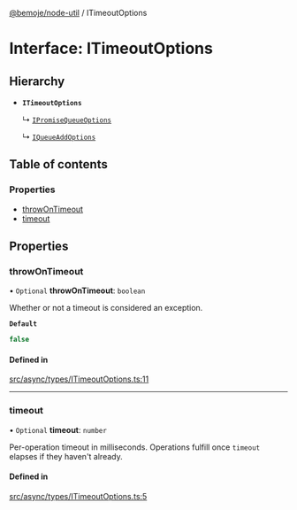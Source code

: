 [@bemoje/node-util](/docs/md/index.md) / ITimeoutOptions

# Interface: ITimeoutOptions

## Hierarchy

- **`ITimeoutOptions`**

  ↳ [`IPromiseQueueOptions`](/docs/md/interfaces/IPromiseQueueOptions.md)

  ↳ [`IQueueAddOptions`](/docs/md/interfaces/IQueueAddOptions.md)

## Table of contents

### Properties

- [throwOnTimeout](/docs/md/interfaces/ITimeoutOptions.md#throwontimeout)
- [timeout](/docs/md/interfaces/ITimeoutOptions.md#timeout)

## Properties

### throwOnTimeout

• `Optional` **throwOnTimeout**: `boolean`

Whether or not a timeout is considered an exception.

**`Default`**

```ts
false
```

#### Defined in

[src/async/types/ITimeoutOptions.ts:11](https://github.com/bemoje/bemoje-node-util/blob/b545282/src/async/types/ITimeoutOptions.ts#L11)

___

### timeout

• `Optional` **timeout**: `number`

Per-operation timeout in milliseconds. Operations fulfill once `timeout` elapses if they haven't already.

#### Defined in

[src/async/types/ITimeoutOptions.ts:5](https://github.com/bemoje/bemoje-node-util/blob/b545282/src/async/types/ITimeoutOptions.ts#L5)

